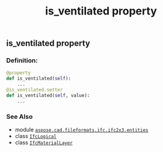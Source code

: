 ﻿---
title: is_ventilated property
second_title: Aspose.CAD for Python via .NET API References
description: 
type: docs
weight: 60
url: /python-net/aspose.cad.fileformats.ifc.ifc2x3.entities/ifcmateriallayer/is_ventilated/
is_root: false
---

## is_ventilated property

### Definition:
```python
@property
def is_ventilated(self):
    ...
@is_ventilated.setter
def is_ventilated(self, value):
    ...
```

### See Also
* module [`aspose.cad.fileformats.ifc.ifc2x3.entities`](../../)
* class [`IfcLogical`](/cad/python-net/aspose.cad.fileformats.ifc.ifc2x3.types/ifclogical)
* class [`IfcMaterialLayer`](/cad/python-net/aspose.cad.fileformats.ifc.ifc2x3.entities/ifcmateriallayer)
